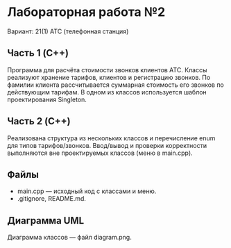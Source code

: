 ﻿# Лабораторная работа №2

Вариант: 21(1) АТС (телефонная станция)

## Часть 1 (C++)
Программа для расчёта стоимости звонков клиентов АТС.
Классы реализуют хранение тарифов, клиентов и регистрацию звонков. 
По фамилии клиента рассчитывается суммарная стоимость его звонков по действующим тарифам.
В одном из классов используется шаблон проектирования Singleton.

## Часть 2 (C++)
Реализована структура из нескольких классов и перечисление enum для типов тарифов/звонков.
Ввод/вывод и проверки корректности выполняются вне проектируемых классов (меню в main.cpp).

## Файлы
- main.cpp — исходный код с классами и меню.
- .gitignore, README.md.

## Диаграмма UML
Диаграмма классов — файл diagram.png.
